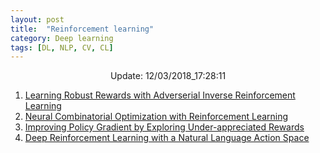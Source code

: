 ```yaml
---
layout: post
title:  "Reinforcement learning"
category: Deep learning
tags: [DL, NLP, CV, CL]
---
```






<center> Update: 12/03/2018_17:28:11</center>

  	
1. [ Learning Robust Rewards with Adverserial Inverse Reinforcement Learning](https://rawgit.com/elbayadm/PaperNotes/master/notes/rl/2018-Learning-Robust-Rewards-with-Adverserial-Inverse-Reinforcement-Learning.html)
2. [ Neural Combinatorial Optimization with Reinforcement Learning](https://rawgit.com/elbayadm/PaperNotes/master/notes/rl/2016-Neural-Combinatorial-Optimization-with-Reinforcement-Learning.html)
3. [ Improving Policy Gradient by Exploring Under-appreciated Rewards](https://rawgit.com/elbayadm/PaperNotes/master/notes/rl/2016-Improving-Policy-Gradient-by-Exploring-Under-appreciated-Rewards.html)
4. [ Deep Reinforcement Learning with a Natural Language Action Space](https://rawgit.com/elbayadm/PaperNotes/master/notes/rl/2015-Deep-Reinforcement-Learning-with-a-Natural-Language-Action-Space.html)
